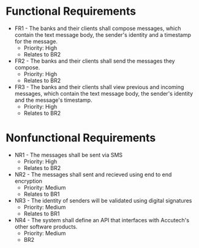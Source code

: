 # Functional Requirements
- FR1 - The banks and their clients shall compose messages, which contain the text message body, the sender's identity and a timestamp for the message.
  - Priority: High
  - Relates to BR2
- FR2 - The banks and their clients shall send the messages they compose.
  - Priority: High
  - Relates to BR2
- FR3 - The banks and their clients shall view previous and incoming messages, which contain the text message body, the sender's identity and the message's timestamp. 
  - Priority: High
  - Relates to BR2

# Nonfunctional Requirements
- NR1 - The messages shall be sent via SMS
  - Priority: High
  - Relates to BR2
- NR2 - The messages shall sent and recieved using end to end encryption
  - Priority: Medium
  - Relates to BR1
- NR3 - The identity of senders will be validated using digital signatures
  - Priority: Medium
  - Relates to BR1
- NR4 - The system shall define an API that interfaces with Accutech's other software products. 
  - Priority: Medium 
  - BR2
